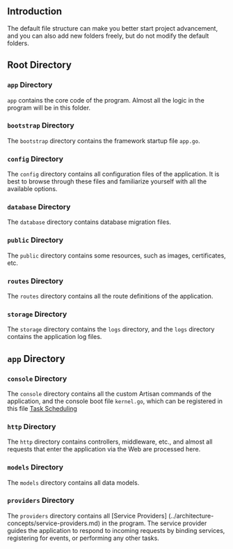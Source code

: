 ## Introduction

The default file structure can make you better start project advancement, and you can also add new folders freely, but do not modify the default folders.

## Root Directory

### `app` Directory

`app` contains the core code of the program. Almost all the logic in the program will be in this folder.

### `bootstrap` Directory

The `bootstrap` directory contains the framework startup file `app.go`.

### `config` Directory

The `config` directory contains all configuration files of the application. It is best to browse through these files and familiarize yourself with all the available options.

### `database` Directory

The `database` directory contains database migration files.

### `public` Directory

The `public` directory contains some resources, such as images, certificates, etc.

### `routes` Directory

The `routes` directory contains all the route definitions of the application.

### `storage` Directory

The `storage` directory contains the `logs` directory, and the `logs` directory contains the application log files.

## `app` Directory

### `console` Directory

The `console` directory contains all the custom Artisan commands of the application, and the console boot file `kernel.go`, which can be registered in this file [Task Scheduling](../digging-deeper/task-scheduling.md)

### `http` Directory

The `http` directory contains controllers, middleware, etc., and almost all requests that enter the application via the Web are processed here.

### `models` Directory

The `models` directory contains all data models.

### `providers` Directory

The `providers` directory contains all [Service Providers] (../architecture-concepts/service-providers.md) in the program. The service provider guides the application to respond to incoming requests by binding services, registering for events, or performing any other tasks.